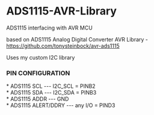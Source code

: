 # ADS1115-AVR-Library
ADS1115 interfacing with AVR MCU<br>

based on ADS1115 Analog Digital Converter AVR Library - https://github.com/tonysteinbock/avr-ads1115 <br>

Uses my custom I2C library

<h3>PIN CONFIGURATION</h3>
 *		ADS1115 SCL				---		I2C_SCL = PINB2<br>
 *		ADS1115 SDA				---		I2C_SDA = PINB3<br>
 *		ADS1115 ADDR			---		GND<br>
 *		ADS1115 ALERT/DDRY		---		any I/O = PIND3<br>
